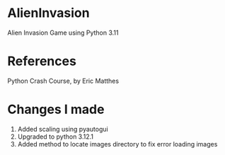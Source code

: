 # AlienInvasion
Alien Invasion Game using Python 3.11
# References
Python Crash Course, by Eric Matthes
# Changes I made
1. Added scaling using pyautogui
1. Upgraded to python 3.12.1
1. Added method to locate images directory to fix error loading images
